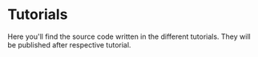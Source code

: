 <SetTitle title="Web Development Fundamentals 2021" />

# Tutorials
Here you'll find the source code written in the different tutorials. They will be published after respective tutorial.